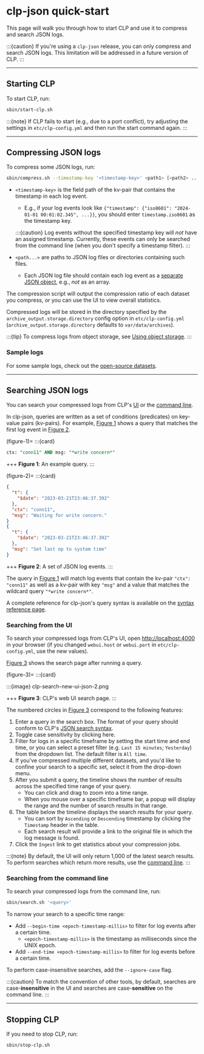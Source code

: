 # clp-json quick-start

This page will walk you through how to start CLP and use it to compress and search JSON logs.

:::{caution}
If you're using a `clp-json` release, you can only compress and search JSON logs. This limitation
will be addressed in a future version of CLP.
:::

---

## Starting CLP

To start CLP, run:

```bash
sbin/start-clp.sh
```

:::{note}
If CLP fails to start (e.g., due to a port conflict), try adjusting the settings in
`etc/clp-config.yml` and then run the start command again.
:::

---

## Compressing JSON logs

To compress some JSON logs, run:

```bash
sbin/compress.sh --timestamp-key '<timestamp-key>' <path1> [<path2> ...]
```

* `<timestamp-key>` is the field path of the kv-pair that contains the timestamp in each log event.
  * E.g., if your log events look like
    `{"timestamp": {"iso8601": "2024-01-01 00:01:02.345", ...}}`, you should enter
    `timestamp.iso8601` as the timestamp key.

  :::{caution}
  Log events without the specified timestamp key will *not* have an assigned timestamp. Currently,
  these events can only be searched from the command line (when you don't specify a timestamp
  filter).
  :::

* `<path...>` are paths to JSON log files or directories containing such files.
  * Each JSON log file should contain each log event as a
    [separate JSON object](./index.md#clp-json), e.g., *not* as an array.

The compression script will output the compression ratio of each dataset you compress, or you can
use the UI to view overall statistics.

Compressed logs will be stored in the directory specified by the `archive_output.storage.directory`
config option in `etc/clp-config.yml` (`archive_output.storage.directory` defaults to
`var/data/archives`).

:::{tip}
To compress logs from object storage, see
[Using object storage](../guides-using-object-storage/index).
:::

### Sample logs

For some sample logs, check out the [open-source datasets](../resources-datasets).

---

## Searching JSON logs

You can search your compressed logs from CLP's [UI](#searching-from-the-ui) or the
[command line](#searching-from-the-command-line).

In clp-json, queries are written as a set of conditions (predicates) on key-value pairs (kv-pairs).
For example, [Figure 1](#figure-1) shows a query that matches the first log event in
[Figure 2](#figure-2).

(figure-1)=
:::{card}

```sql
ctx: "conn11" AND msg: "*write concern*"
```

+++
**Figure 1**: An example query.
:::

(figure-2)=
:::{card}

```json lines
{
  "t": {
    "$date": "2023-03-21T23:46:37.392"
  },
  "ctx": "conn11",
  "msg": "Waiting for write concern."
}
{
  "t": {
    "$date": "2023-03-21T23:46:37.392"
  },
  "msg": "Set last op to system time"
}
```

+++
**Figure 2**: A set of JSON log events.
:::

The query in [Figure 1](#figure-1) will match log events that contain the kv-pair `"ctx": "conn11"`
as well as a kv-pair with key `"msg"` and a value that matches the wildcard query
`"*write concern*"`.

A complete reference for clp-json's query syntax is available on the
[syntax reference page](../reference-json-search-syntax).

### Searching from the UI

To search your compressed logs from CLP's UI, open [http://localhost:4000](http://localhost:4000) in
your browser (if you changed `webui.host` or `webui.port` in `etc/clp-config.yml`, use the new
values).

[Figure 3](#figure-3) shows the search page after running a query.

(figure-3)=
:::{card}

:::{image} clp-search-new-ui-json-2.png

+++
**Figure 3**: CLP's web UI search page.
:::

The numbered circles in [Figure 3](#figure-3) correspond to the following features:

1. Enter a query in the search box. The format of your query should conform to CLP's
   [JSON search syntax](../reference-json-search-syntax.md).
2. Toggle case sensitivity by clicking here.
3. Filter for logs in a specific timeframe by setting the start time and end time, or you can
   select a preset filter (e.g. `Last 15 minutes`; `Yesterday`) from the dropdown list. The default
   filter is `All time`.
4. If you've compressed multiple different datasets, and you'd like to confine your search to a
   specific set, select it from the drop-down menu.
5. After you submit a query, the timeline shows the number of results across the specified time
   range of your query.
   * You can click and drag to zoom into a time range.
   * When you mouse over a specific timeframe bar, a popup will display the range and the number of
   search results in that range.
6. The table below the timeline displays the search results for your query.
   * You can sort by `Ascending` or `Descending` timestamp by clicking the `Timestamp` header in the table.
   * Each search result will provide a link to the original file in which the log message is found.
7. Click the `Ingest` link to get statistics about your compression jobs.

:::{note}
By default, the UI will only return 1,000 of the latest search results. To perform searches which
return more results, use the [command line](#searching-from-the-command-line).
:::

### Searching from the command line

To search your compressed logs from the command line, run:

```bash
sbin/search.sh '<query>'
```

To narrow your search to a specific time range:

* Add `--begin-time <epoch-timestamp-millis>` to filter for log events after a certain time.
  * `<epoch-timestamp-millis>` is the timestamp as milliseconds since the UNIX epoch.
* Add `--end-time <epoch-timestamp-millis>` to filter for log events before a certain time.

To perform case-insensitive searches, add the `--ignore-case` flag.

:::{caution}
To match the convention of other tools, by default, searches are case-**insensitive** in the UI and
searches are case-**sensitive** on the command line.
:::

---

## Stopping CLP

If you need to stop CLP, run:

```bash
sbin/stop-clp.sh
```
